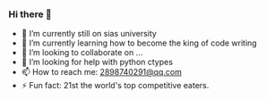 ### Hi there 👋



- 🔭 I’m currently still on sias university
- 🌱 I’m currently learning how to become the king of code writing
- 👯 I’m looking to collaborate on ...
- 🤔 I’m looking for help with python ctypes
- 📫 How to reach me: 2898740291@qq.com
- ⚡ Fun fact: 21st  the world's top competitive eaters.



